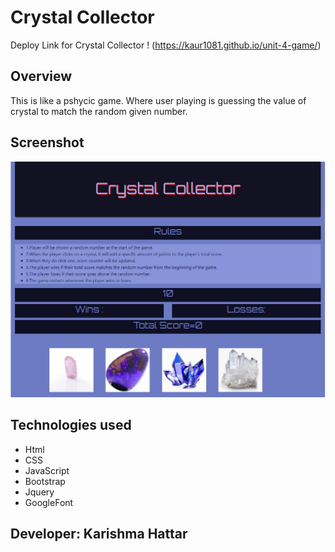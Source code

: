 # Crystal Collector

Deploy Link for Crystal Collector !
(https://kaur1081.github.io/unit-4-game/)

## Overview
This is like a pshycic game. Where user playing is guessing the value of crystal to match the random given number.

## Screenshot
![ Crystal Collector! ](https://github.com/kaur1081/unit-4-game/blob/master/assets/images/bgbg.jpg)

## Technologies used

- Html
- CSS
- JavaScript
- Bootstrap
- Jquery
- GoogleFont

## Developer: Karishma Hattar